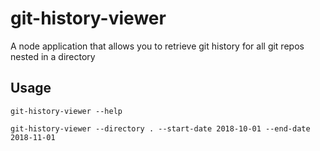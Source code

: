 # git-history-viewer
A node application that allows you to retrieve git history for all git repos nested in a directory
## Usage
```
git-history-viewer --help
```
```
git-history-viewer --directory . --start-date 2018-10-01 --end-date 2018-11-01
```
